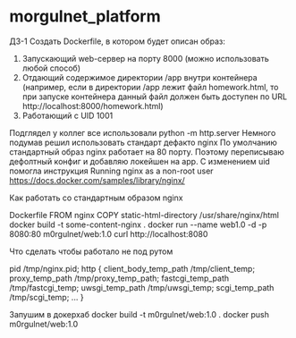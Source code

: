# morgulnet_platform
ДЗ-1
Создать Dockerfile, в котором будет описан образ:
1. Запускающий web-сервер на порту 8000 (можно использовать
любой способ)
2. Отдающий содержимое директории /app внутри контейнера
(например, если в директории /app лежит файл homework.html,
то при запуске контейнера данный файл должен быть доступен
по URL http://localhost:8000/homework.html)
3. Работающий с UID 1001

Подглядел у коллег все использовали  python -m http.server
Немного подумав решил использовать стандарт дефакто nginx
По умолчанию стандартный образ nginx работает на 80 порту.
Поэтому переписываю дефолтный конфиг и добавляю локейшен на app.
C изменением uid помогла инструкция 
Running nginx as a non-root user
https://docs.docker.com/samples/library/nginx/


Как работать со стандартным образом nginx

Dockerfile
FROM nginx
COPY static-html-directory /usr/share/nginx/html
docker build -t some-content-nginx .
docker run --name web1.0 -d -p 8080:80 m0rgulnet/web:1.0
curl http://localhost:8080

Что сделать чтобы работало не под рутом

pid        /tmp/nginx.pid;
http {
    client_body_temp_path /tmp/client_temp;
    proxy_temp_path       /tmp/proxy_temp_path;
    fastcgi_temp_path     /tmp/fastcgi_temp;
    uwsgi_temp_path       /tmp/uwsgi_temp;
    scgi_temp_path        /tmp/scgi_temp;
...
}

Запушим в докерхаб
docker build -t m0rgulnet/web:1.0 .
docker push m0rgulnet/web:1.0



